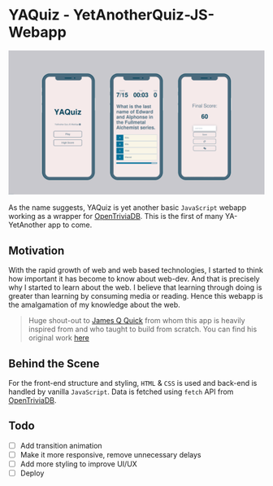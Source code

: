 # YAQuiz - YetAnotherQuiz-JS-Webapp 
![YaQuiz-Banner](screenshots/screenshot-04.png)

As the name suggests, YAQuiz is yet another basic `JavaScript` webapp working as a wrapper for [OpenTriviaDB](https://opentdb.com/). This is the first of many YA-YetAnother app to come. 

## Motivation 
With the rapid growth of web and web based technologies, I started to think how important it has become to know about web-dev. And that is precisely why I started to learn about the web. I believe that learning through doing is greater than learning by consuming media or reading. Hence this webapp is the amalgamation of my knowledge about the web.
> Huge shout-out to [James Q Quick](https://github.com/jamesqquick) from whom this app is heavily inspired from and who taught to build from scratch. You can find his original work [here](https://github.com/jamesqquick/Build-A-Quiz-App-With-HTML-CSS-and-JavaScript)

## Behind the Scene
For the front-end structure and styling, `HTML` & `CSS` is used and back-end is handled by vanilla `JavaScript`. Data is fetched using `fetch` API from [OpenTriviaDB](https://opentdb.com/). 

## Todo
- [ ] Add transition animation
- [ ] Make it more responsive, remove unnecessary delays
- [ ] Add more styling to improve UI/UX
- [ ] Deploy